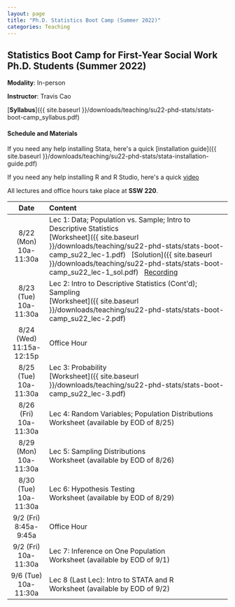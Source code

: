 ```yaml
---
layout: page
title: "Ph.D. Statistics Boot Camp (Summer 2022)"
categories: Teaching
---
```


## Statistics Boot Camp for First-Year Social Work Ph.D. Students (Summer 2022)

**Modality**: In-person

**Instructor**: Travis Cao

[**Syllabus**]({{ site.baseurl }}/downloads/teaching/su22-phd-stats/stats-boot-camp_syllabus.pdf)

#### Schedule and Materials

If you need any help installing Stata, here's a quick [installation guide]({{ site.baseurl }}/downloads/teaching/su22-phd-stats/stata-installation-guide.pdf)

If you need any help installing R and R Studio, here's a quick [video](https://youtu.be/3s57Swwoj-A)

All lectures and office hours take place at **SSW 220**. 

|     Date    |                     Content                     |
|:-----------:|	:---------------------------------------------- |
| 8/22 (Mon) <br> 10a-11:30a | Lec 1: Data; Population vs. Sample; Intro to Descriptive Statistics <br> [Worksheet]({{ site.baseurl }}/downloads/teaching/su22-phd-stats/stats-boot-camp_su22_lec-1.pdf) &nbsp; [Solution]({{ site.baseurl }}/downloads/teaching/su22-phd-stats/stats-boot-camp_su22_lec-1_sol.pdf) &nbsp; [Recording](https://uwmadison.zoom.us/rec/share/9ecBT1NO7-pu2Ecs2omX2rx2M7dFg8-ZlEVHKl9g4xPhX002Z-vP4OKMoEPUn5H-.3bVIJlcCz2OHLubo) | 
| 8/23 (Tue) <br> 10a-11:30a | Lec 2: Intro to Descriptive Statistics (Cont'd); Sampling <br> [Worksheet]({{ site.baseurl }}/downloads/teaching/su22-phd-stats/stats-boot-camp_su22_lec-2.pdf) | 
| 8/24 (Wed) <br> 11:15a-12:15p | Office Hour |
| 8/25 (Tue) <br> 10a-11:30a | Lec 3: Probability <br> [Worksheet]({{ site.baseurl }}/downloads/teaching/su22-phd-stats/stats-boot-camp_su22_lec-3.pdf) |
| 8/26 (Fri) <br> 10a-11:30a | Lec 4: Random Variables; Population Distributions <br> Worksheet (available by EOD of 8/25) |
| 8/29 (Mon) <br> 10a-11:30a | Lec 5: Sampling Distributions <br> Worksheet (available by EOD of 8/26) | 
| 8/30 (Tue) <br> 10a-11:30a | Lec 6: Hypothesis Testing <br> Worksheet (available by EOD of 8/29) | 
| 9/2 (Fri) <br> 8:45a-9:45a | Office Hour |
| 9/2 (Fri) <br> 10a-11:30a | Lec 7: Inference on One Population <br> Worksheet (available by EOD of 9/1) |
| 9/6 (Tue) <br> 10a-11:30a | Lec 8 (Last Lec): Intro to STATA and R <br> Worksheet (available by EOD of 9/2) |